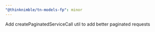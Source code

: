 ```yaml
---
"@thinknimble/tn-models-fp": minor
---
```


Add createPaginatedServiceCall util to add better paginated requests
